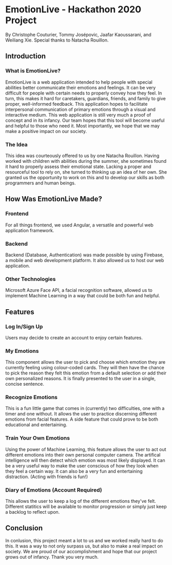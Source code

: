 # EmotionLive - Hackathon 2020 Project
By Christophe Couturier, Tommy Josépovic, Jaafar Kaoussarani, and Weiliang Xie.
Special thanks to Natacha Rouillon.

## Introduction
### What is EmotionLive?
EmotionLive is a web application intended to help people with special abilities better communicate their emotions and feelings. It can be very difficult for people with certain needs to properly convey how they feel. In turn, this makes it hard for caretakers, guardians, friends, and family to give proper, well-informed feedback. This application hopes to facilitate interpersonal communication of primary emotions through a visual and interactive medium. This web application is still very much a proof of concept and in its infancy. Our team hopes that this tool will become useful and helpful to those who need it. Most importantly, we hope that we may make a positive impact on our society.
### The Idea
This idea was courteously offered to us by one Natacha Rouillon. Having worked with children with abilities during the summer, she sometimes found it hard to properly assess their emotional state. Lacking a proper and resourceful tool to rely on, she turned to thinking up an idea of her own. She granted us the opportunity to work on this and to develop our skills as both programmers and human beings.

## How Was EmotionLive Made?
### Frontend
For all things frontend, we used Angular, a versatile and powerful web application framework.
### Backend
Backend (Database, Authentication) was made possible by using Firebase, a mobile and web development platform. It also allowed us to host our web application.
### Other Technologies
Microsoft Azure Face API, a facial recognition software, allowed us to implement Machine Learning in a way that could be both fun and helpful.

## Features
### Log In/Sign Up
Users may decide to create an account to enjoy certain features.
### My Emotions
This component allows the user to pick and choose which emotion they are currently feeling using colour-coded cards. They will then have the chance to pick the reason they felt this emotion from a default selection or add their own personalized reasons. It is finally presented to the user in a single, concise sentence.
### Recognize Emotions
This is a fun little game that comes in (currently) two difficulties, one with a timer and one without. It allows the user to practice discerning different emotions from facial features. A side feature that could prove to be both educational and entertaining.
### Train Your Own Emotions
Using the power of Machine Learning, this feature allows the user to act out different emotions into their own personal computer camera. The artifical intelligence will then detect which emotion was most likely displayed. It can be a very useful way to make the user conscious of how they look when they feel a certain way. It can also be a very fun and entertaining distraction. (Acting with friends is fun!)
### Diary of Emotions (Account Required)
This allows the user to keep a log of the different emotions they've felt. Different statitics will be available to monitor progression or simply just keep a backlog to reflect upon.

## Conclusion
In conlusion, this project meant a lot to us and we worked really hard to do this. It was a way to not only surpass us, but also to make a real impact on society. We are proud of our accomplishment and hope that our project grows out of infancy. Thank you very much.